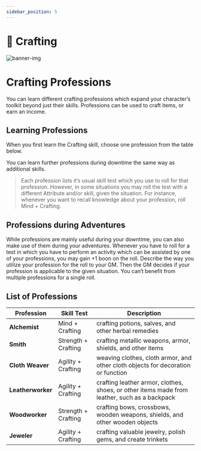 ```yaml
---
sidebar_position: 5
---
```


# 🔨 Crafting

![banner-img](/img/banner/crafting-banner.png)

# Crafting Professions

You can learn different crafting professions which expand your character‘s toolkit beyond just their skills. Professions can be used to craft items, or earn an income.

## Learning Professions

When you first learn the Crafting skill, choose one profession from the table below.

You can learn further professions during downtime the same way as additional skills.

> Each profession lists it‘s usual skill test which you use to roll for that profession. However, in some situations you may roll the test with a different Attribute and/or skill, given the situation. For instance, whenever you want to recall knowledge about your profession, roll Mind + Crafting.
> 

## Professions during Adventures

While professions are mainly useful during your downtime, you can also make use of them during your adventures. Whenever you have to roll for a test in which you have to perform an activity which can be assisted by one of your professions, you may gain +1 boon on the roll. Describe the way you utilize your profession for the roll to your GM. Then the GM decides if your profession is applicable to the given situation. You can‘t benefit from multiple professions for a single roll.

## List of Professions

| Profession | Skill Test | Description |
| --- | --- | --- |
| **Alchemist** | Mind + Crafting | crafting potions, salves, and other herbal remedies |
| **Smith** | Strength + Crafting | crafting metallic weapons, armor, shields, and other items |
| **Cloth Weaver** | Agility + Crafting | weaving clothes, cloth armor, and other cloth objects for decoration or function |
| **Leatherworker** | Agility + Crafting | crafting leather armor, clothes, shoes, or other items made from leather, such as a backpack |
| **Woodworker** | Strength + Crafting | crafting bows, crossbows, wooden weapons, shields, and other wooden objects |
| **Jeweler** | Agility + Crafting | crafting valuable jewelry, polish gems, and create trinkets |
